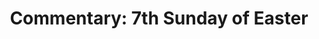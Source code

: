 ---
title: "Commentary: 7th Sunday of Easter"
layout: reader
description: "Theme: The image of Jesus Christ keeps us together"
feature_image: posts/commentary-easter.jpg
category: commentary
published: true
---